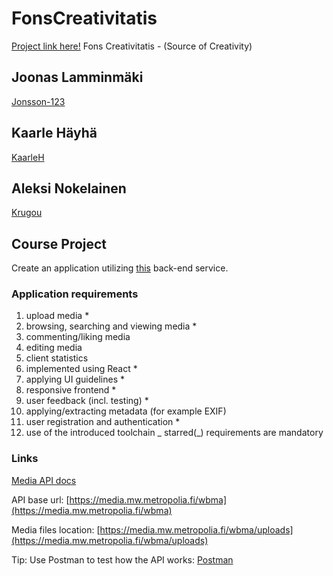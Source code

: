 # FonsCreativitatis

[Project link here!](https://krugou.github.io/FonsCreativitatis/project/)
Fons Creativitatis - (Source of Creativity)

## Joonas Lamminmäki

[Jonsson-123](https://github.com/Jonsson-123)

## Kaarle Häyhä

[KaarleH](https://github.com/KaarleH)

## Aleksi Nokelainen

[Krugou](https://github.com/Krugou)

## Course Project

Create an application utilizing [this](https://media-new.mw.metropolia.fi/wbma/docs/) back-end service.

### Application requirements

1. upload media \*
2. browsing, searching and viewing media \*
3. commenting/liking media
4. editing media
5. client statistics
6. implemented using React \*
7. applying UI guidelines \*
8. responsive frontend \*
9. user feedback (incl. testing) \*
10. applying/extracting metadata (for example EXIF)
11. user registration and authentication \*
12. use of the introduced toolchain _
    starred(_) requirements are mandatory

### Links

[Media API docs](https://media.mw.metropolia.fi/wbma/docs/)

API base url: [https://media.mw.metropolia.fi/wbma](https://media.mw.metropolia.fi/wbma)

Media files location: [https://media.mw.metropolia.fi/wbma/uploads](https://media.mw.metropolia.fi/wbma/uploads)

Tip: Use Postman to test how the API works: [Postman](https://www.getpostman.com/)
